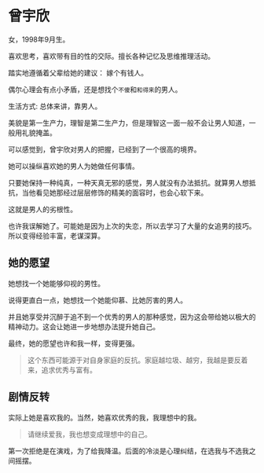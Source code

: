 # 曾宇欣

女，1998年9月生。

喜欢思考，喜欢带有目的性的交际。擅长各种记忆及思维推理活动。

踏实地遵循着父辈给她的建议： 嫁个有钱人。

偶尔心理会有点小矛盾，还是想找个`不傻`和`和得来`的男人。



生活方式: 总体来讲，靠男人。

美貌是第一生产力，理智是第二生产力，但是理智这一面一般不会让男人知道，一般用礼貌掩盖。



可以感觉到，曾宇欣对男人的把握，已经到了一个很高的境界。

她可以操纵喜欢她的男人为她做任何事情。

只要她保持一种纯真，一种天真无邪的感觉，男人就没有办法抵抗。就算男人想抵抗，当他看见她那经过层层修饰的精美的面容时，也会心软下来。

这就是男人的劣根性。



也许我误解她了。可能她是因为上次的失恋，所以去学习了大量的女追男的技巧。所以变得经验丰富，老谋深算。

## 她的愿望

她想找一个她能够仰视的男性。

说得更直白一点，她想找一个她能仰慕、比她厉害的男人。

并且她享受并沉醉于追不到一个优秀的男人的那种感觉，因为这会带给她以极大的精神动力。这会让她进一步地想办法提升她自己。

最终，她的愿望也许和我一样，变得更强。

> 这个东西可能源于对自身家庭的反抗。家庭越垃圾、越穷，我越是要反着来，追求优秀与富有。

## 剧情反转

实际上她是喜欢我的。当然，她喜欢优秀的我，我理想中的我。

> 请继续爱我，我也想变成理想中的自己。

第一次拒绝是在演戏，为了给我降温。后面的冷淡是心理纠结，在选我与不选我之间摇摆。

